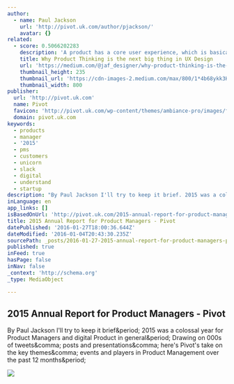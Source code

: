 ```yaml
---
author:
  - name: Paul Jackson
    url: 'http://pivot.uk.com/author/pjackson/'
    avatar: {}
related:
  - score: 0.5066202283
    description: 'A product has a core user experience, which is basically the reason the product exists. It fulfills a need or solves a problem people have. By that, it becomes meaningful and provides a certain value.'
    title: Why Product Thinking is the next big thing in UX Design
    url: 'https://medium.com/@jaf_designer/why-product-thinking-is-the-next-big-thing-in-ux-design-ee7de959f3fe'
    thumbnail_height: 235
    thumbnail_url: 'https://cdn-images-2.medium.com/max/800/1*4b68ykk3H34KXVzqcHC3oA.png'
    thumbnail_width: 800
publisher:
  url: 'http://pivot.uk.com'
  name: Pivot
  favicon: 'http://pivot.uk.com/wp-content/themes/ambiance-pro/images/favicon.ico'
  domain: pivot.uk.com
keywords:
  - products
  - manager
  - '2015'
  - pms
  - customers
  - unicorn
  - slack
  - digital
  - understand
  - startup
description: "By Paul Jackson I'll try to keep it brief. 2015 was a colossal year for Product Managers and digital Product in general. Drawing on 000s of tweets, posts and presentations, here's Pivot's take on the key themes, events and players in Product Management over the past 12 months."
inLanguage: en
app_links: []
isBasedOnUrl: 'http://pivot.uk.com/2015-annual-report-for-product-managers/'
title: 2015 Annual Report for Product Managers - Pivot
datePublished: '2016-01-27T18:00:36.644Z'
dateModified: '2016-01-04T20:43:30.235Z'
sourcePath: _posts/2016-01-27-2015-annual-report-for-product-managers-pivot.md
published: true
inFeed: true
hasPage: false
inNav: false
_context: 'http://schema.org'
_type: MediaObject

---
```

<article style=""><h1>2015 Annual Report for Product Managers - Pivot</h1><p>By Paul Jackson I'll try to keep it brief&amp;period; 2015 was a colossal year for Product Managers and digital Product in general&amp;period; Drawing on 000s of tweets&amp;comma; posts and presentations&amp;comma; here's Pivot's take on the key themes&amp;comma; events and players in Product Management over the past 12 months&amp;period;</p><img src="http://pivot.uk.com/wp-content/uploads/2016/01/BetterlivingthroughProduct6.jpg" /></article>